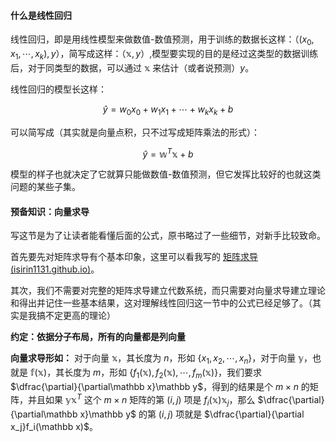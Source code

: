 #### 什么是线性回归

线性回归，即是用线性模型来做数值-数值预测，用于训练的数据长这样：（$(x_0,x_1,\cdots,x_k), y$），简写成这样：（$\mathbb x, y$）,模型要实现的目的是经过这类型的数据训练后，对于同类型的数据，可以通过 $\mathbb x$ 来估计（或者说预测）$y$。

线性回归的模型长这样：

$$
\hat y = w_0x_0+w_1x_1+\cdots+w_kx_k+b
$$

可以简写成（其实就是向量点积，只不过写成矩阵乘法的形式）：

$$
\hat y = \mathbb{w}^T\mathbb{x}+b
$$

模型的样子也就决定了它就算只能做数值-数值预测，但它发挥比较好的也就这类问题的某些子集。

#### 预备知识：向量求导

写这节是为了让读者能看懂后面的公式，原书略过了一些细节，对新手比较致命。

首先要先对矩阵求导有个基本印象，这里可以看我写的 [矩阵求导 (isirin1131.github.io)](https://isirin1131.github.io/%E7%9F%A9%E9%98%B5%E6%B1%82%E5%AF%BC.html)。

其次，我们不需要对完整的矩阵求导建立代数系统，而只需要对向量求导建立理论和得出并记住一些基本结果，这对理解线性回归这一节中的公式已经足够了。（其实是我搞不定更高的理论）

**约定：依据分子布局，所有的向量都是列向量**

**向量求导形如：** 对于向量 $\mathbb x$，其长度为 $n$，形如 $\{x_1,x_2,\cdots, x_n\}$，对于向量 $\mathbb y$，也就是 $\mathbb f(\mathbb x)$，其长度为 $m$，形如 $\{f_1(\mathbb x),f_2(\mathbb x),\cdots,f_m(\mathbb x)\}$，我们要求 $\dfrac{\partial}{\partial\mathbb x}\mathbb y$，得到的结果是个 $m\times n$ 的矩阵，并且如果 $\mathbb y\mathbb x^T$ 这个 $m\times n$ 矩阵的第 $(i,j)$ 项是 $f_i(\mathbb x)\mathbb x_j$，那么 $\dfrac{\partial}{\partial\mathbb x}\mathbb y$ 的第 $(i,j)$ 项就是 $\dfrac{\partial}{\partial x_j}f_i(\mathbb x)$。

